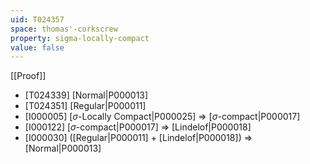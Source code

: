 ```yaml
---
uid: T024357
space: thomas'-corkscrew
property: sigma-locally-compact
value: false
---
```

[[Proof]]

* [T024339] [Normal|P000013]
* [T024351] [Regular|P000011]
* [I000005] [$\sigma$-Locally Compact|P000025] => [$\sigma$-compact|P000017]
* [I000122] [$\sigma$-compact|P000017] => [Lindelof|P000018]
* [I000030] ([Regular|P000011] + [Lindelof|P000018]) => [Normal|P000013]

